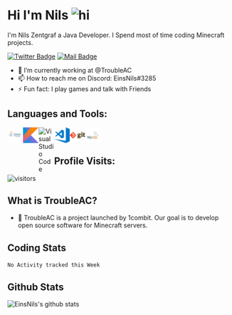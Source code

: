 # Hi I'm Nils <img src="https://user-images.githubusercontent.com/1303154/88677602-1635ba80-d120-11ea-84d8-d263ba5fc3c0.gif" width="28px" alt="hi">

I'm Nils Zentgraf a Java Developer. I Spend most of time coding Minecraft projects.


[![Twitter Badge](https://img.shields.io/badge/-@EinsNils-1ca0f1?style=flat&labelColor=1ca0f1&logo=twitter&logoColor=white&link=https://twitter.com/EinsNils)](https://twitter.com/EinsNils)  [![Mail Badge](https://img.shields.io/badge/-@nils_zentgraf-e84393?style=flat&labelColor=e84393&logo=instagram&logoColor=white)](https://instagram.com/nils_zentgraf)
<!-- TODO: Add last video link -->

- 🔭 I’m currently working at @TroubleAC
- 📫 How to reach me on Discord: EinsNils#3285
- ⚡ Fun fact: I play games and talk with Friends

## Languages and Tools:

<!-- TODO: Make technologies links takes you to repositories -->

<img align="left" alt="Visual Studio Code" width="35px" src="https://raw.githubusercontent.com/github/explore/80688e429a7d4ef2fca1e82350fe8e3517d3494d/topics/java/java.png" />

<img align="left" alt="Visual Studio Code" width="35px" src="https://raw.githubusercontent.com/github/explore/80688e429a7d4ef2fca1e82350fe8e3517d3494d/topics/kotlin/kotlin.png" />

<img align="left" alt="Visual Studio Code" width="35px" src="https://resources.jetbrains.com/storage/products/intellij-idea/img/meta/intellij-idea_logo_300x300.png" />

<img align="left" alt="Visual Studio Code" width="35px" src="https://raw.githubusercontent.com/github/explore/80688e429a7d4ef2fca1e82350fe8e3517d3494d/topics/visual-studio-code/visual-studio-code.png" />

<img align="left" alt="Git" width="35px" src="https://raw.githubusercontent.com/github/explore/80688e429a7d4ef2fca1e82350fe8e3517d3494d/topics/git/git.png" />

<img align="left" alt="MySQL" width="35px" src="https://raw.githubusercontent.com/github/explore/80688e429a7d4ef2fca1e82350fe8e3517d3494d/topics/mysql/mysql.png" />



<br >
<br >

## Profile Visits: 

![visitors](https://visitor-badge.glitch.me/badge?page_id=einsnils.einsnils)


## What is TroubleAC?

- 🔭 TroubleAC is a project launched by 1combit. Our goal is to develop open source software for Minecraft servers.

## Coding Stats

<!--START_SECTION:waka-->
```text
No Activity tracked this Week
```
<!--END_SECTION:waka-->

## Github Stats

![EinsNils's github stats](https://github-readme-stats.vercel.app/api?username=EinsNils&count_private=false&theme=tokyonight&hide=contribs,prs)

</details>



